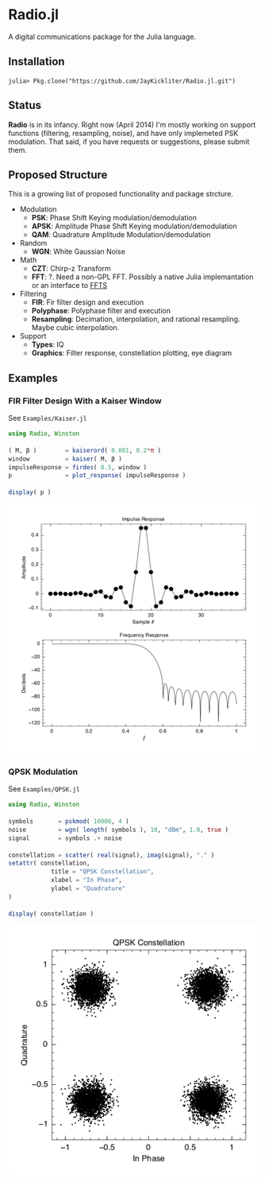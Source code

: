 # Radio.jl #

A digital communications package for the Julia language.

## Installation ##

```jlcon
julia> Pkg.clone("https://github.com/JayKickliter/Radio.jl.git")
```

## Status ##

**Radio** is in its infancy. Right now (April 2014) I'm mostly working on support functions (filtering, resampling, noise), and have only implemeted PSK modulation. That said, if you have requests or suggestions, please submit them.

## Proposed Structure ##

This is a growing list of proposed functionality and package strcture.

* Modulation
	* **PSK**: Phase Shift Keying modulation/demodulation
	* **APSK**: Amplitude Phase Shift Keying modulation/demodulation
	* **QAM**: Quadrature Amplitude Modulation/demodulation 	
* Random
	* **WGN**: White Gaussian Noise
* Math
  * **CZT**: Chirp-z Transform
  * **FFT**: ?. Need a non-GPL FFT. Possibly a native Julia implemantation or an interface to [FFTS](https://github.com/anthonix/ffts)
* Filtering
	* **FIR**: Fir filter design and execution
	* **Polyphase**: Polyphase filter and execution
	* **Resampling**: Decimation, interpolation, and rational resampling. Maybe cubic interpolation.
* Support
  * **Types**: IQ
  * **Graphics**: Filter response, constellation plotting, eye diagram

## Examples ##

### FIR Filter Design With a Kaiser Window

See `Examples/Kaiser.jl`

```julia
using Radio, Winston

( M, β )        = kaiserord( 0.001, 0.2*π )
window          = kaiser( M, β )
impulseResponse = firdes( 0.5, window )
p               = plot_response( impulseResponse )

display( p )
```
![Kaiser](Examples/Kaiser.png)

### QPSK Modulation ###

See `Examples/QPSK.jl`

```julia
using Radio, Winston

symbols       = pskmod( 10000, 4 )
noise         = wgn( length( symbols ), 10, "dBm", 1.0, true )
signal        = symbols .+ noise

constellation = scatter( real(signal), imag(signal), "." )
setattr( constellation,
            title = "QPSK Constellation",
            xlabel = "In Phase",
            ylabel = "Quadrature"
)                

display( constellation )
```
![QPSK](Examples/QPSK.png)